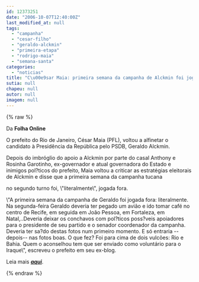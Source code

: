 ```yaml
---
id: 12373251
date: "2006-10-07T12:40:00Z"
last_modified_at: null
tags:
  - "campanha"
  - "cesar-filho"
  - "geraldo-alckmin"
  - "primeira-etapa"
  - "rodrigo-maia"
  - "semana-santa"
categories:
  - "noticias"
title: "C\u00e9sar Maia: primeira semana da campanha de Alckmin foi jogada fora"
sutia: null
chapeu: null
autor: null
imagem: null
---
```

{% raw %}
<p><P>Da <STRONG>Folha Online</STRONG></P></p>
<p><P>O prefeito do Rio de Janeiro, César Maia (PFL), voltou a alfinetar o candidato à Presidência da República pelo PSDB, Geraldo Alckmin.</P></p>
<p><P>Depois do imbróglio do apoio a Alckmin por parte do casal Anthony e Rosinha Garotinho, ex-governador e atual governadora do Estado e inimigos pol?ticos do prefeito, Maia voltou a criticar as estratégias eleitorais de Alckmin e disse que a primeira semana da campanha tucana</p>
<p> no segundo turno foi, \"literalmente\", jogada fora.</P></p>
<p><P>\"A primeira semana da campanha de Geraldo foi jogada fora: literalmente. Na segunda-feira Geraldo deveria ter pegado um avião e ido tomar café no centro de Recife, em seguida em João Pessoa, em Fortaleza, em Natal,..Deveria deixar os conchavos com pol?ticos poss?veis apoiadores para o presidente de seu partido e o senador coordenador da campanha. Deveria ter sa?do destas fotos num primeiro momento. E só entraria --depois-- nas fotos boas. O que fez? Foi para cima de dois vulcões: Rio e Bahia. Quem o aconselhou tem que ser enviado como voluntário para o Iraque\", escreveu o prefeito em seu ex-blog.</P></p>
<p><P>Leia mais <STRONG><EM><A href=\"https://www1.folha.uol.com.br/folha/brasil/ult96u84854.shtml\" target=_blank>aqui</A></EM></STRONG>.</P> </p>
{% endraw %}